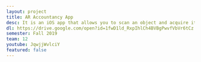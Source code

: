 ```yaml
---
layout: project
title: AR Accountancy App
desc: It is an iOS app that allows you to scan an object and acquire its information in AR. This project is based on ARKit 3 by Apple and developed using Xcode 11 with Swift 5. 
dl: https://drive.google.com/open?id=1fwD1ld_RxpIhlCh4BVBgPwvfVbVr6tCz
semester: Fall 2019
team: 12
youtube: JqwjjWvlciY
featured: false
---
```

